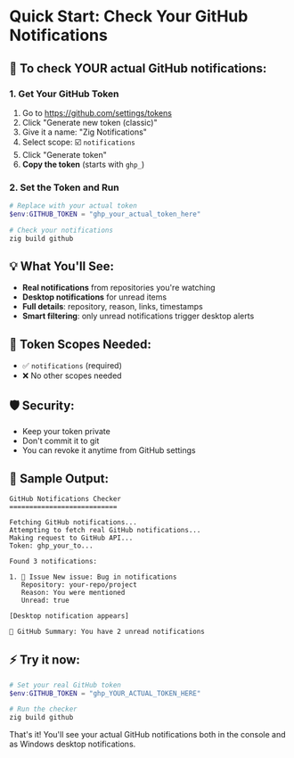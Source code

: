# Quick Start: Check Your GitHub Notifications

## 🚀 **To check YOUR actual GitHub notifications:**

### 1. Get Your GitHub Token
1. Go to https://github.com/settings/tokens
2. Click "Generate new token (classic)"
3. Give it a name: "Zig Notifications"
4. Select scope: ☑️ `notifications`
5. Click "Generate token"
6. **Copy the token** (starts with `ghp_`)

### 2. Set the Token and Run
```powershell
# Replace with your actual token
$env:GITHUB_TOKEN = "ghp_your_actual_token_here"

# Check your notifications
zig build github
```

## 💡 **What You'll See:**

- **Real notifications** from repositories you're watching
- **Desktop notifications** for unread items
- **Full details**: repository, reason, links, timestamps
- **Smart filtering**: only unread notifications trigger desktop alerts

## 🔧 **Token Scopes Needed:**
- ✅ `notifications` (required)
- ❌ No other scopes needed

## 🛡️ **Security:**
- Keep your token private
- Don't commit it to git
- You can revoke it anytime from GitHub settings

## 📱 **Sample Output:**
```
GitHub Notifications Checker
===========================

Fetching GitHub notifications...
Attempting to fetch real GitHub notifications...
Making request to GitHub API...
Token: ghp_your_to...

Found 3 notifications:

1. 🐛 Issue New issue: Bug in notifications
   Repository: your-repo/project
   Reason: You were mentioned
   Unread: true
   
[Desktop notification appears]

📢 GitHub Summary: You have 2 unread notifications
```

## ⚡ **Try it now:**
```powershell
# Set your real GitHub token
$env:GITHUB_TOKEN = "ghp_YOUR_ACTUAL_TOKEN_HERE"

# Run the checker
zig build github
```

That's it! You'll see your actual GitHub notifications both in the console and as Windows desktop notifications.
